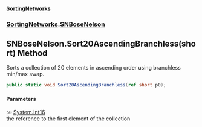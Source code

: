 #### [SortingNetworks](./index.md 'index')
### [SortingNetworks](./SortingNetworks.md 'SortingNetworks').[SNBoseNelson](./SortingNetworks-SNBoseNelson.md 'SortingNetworks.SNBoseNelson')
## SNBoseNelson.Sort20AscendingBranchless(short) Method
Sorts a collection of 20 elements in ascending order using branchless min/max swap.  
```csharp
public static void Sort20AscendingBranchless(ref short p0);
```
#### Parameters
<a name='SortingNetworks-SNBoseNelson-Sort20AscendingBranchless(short)-p0'></a>
`p0` [System.Int16](https://docs.microsoft.com/en-us/dotnet/api/System.Int16 'System.Int16')  
the reference to the first element of the collection  
  
